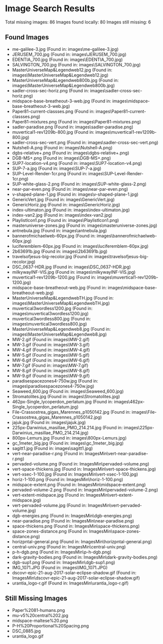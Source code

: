 # Image Search Results

Total missing images: 86
Images found locally: 80
Images still missing: 6

## Found Images

- me-galilee-3.jpg (Found in: images\me-galilee-3.jpg)
- JERUSEM_700.jpg (Found in: images\JERUSEM_700.jpg)
- EDENTIA_700.jpg (Found in: images\EDENTIA_700.jpg)
- SALVINGTON_700.jpg (Found in: images\SALVINGTON_700.jpg)
- MasterUniverseMap&Legendweb12.jpg (Found in: images\MasterUniverseMap&Legendweb12.jpg)
- MasterUniverseMap&Legendweb800b.jpg (Found in: images\MasterUniverseMap&Legendweb800b.jpg)
- sadler-cross-sec-horiz.png (Found in: images\sadler-cross-sec-horiz.png)
- midspace-base-breatheout-3-web.jpg (Found in: images\midspace-base-breatheout-3-web.jpg)
- Paper81-current-classses.png (Found in: images\Paper81-current-classses.png)
- Paper81-mixtures.png (Found in: images\Paper81-mixtures.png)
- sadler-paradise.png (Found in: images\sadler-paradise.png)
- muvertical1-rev1209b-800.jpg (Found in: images\muvertical1-rev1209b-800.jpg)
- sadler-cross-sec-vert.png (Found in: images\sadler-cross-sec-vert.png)
- Nutshell-A.png (Found in: images\Nutshell-A.png)
- dgbs-relative+.png (Found in: images\dgbs-relative+.png)
- DGB-MS+.png (Found in: images\DGB-MS+.png)
- SUP7-location-v4.png (Found in: images\SUP7-location-v4.png)
- SUP-7-a.jpg (Found in: images\SUP-7-a.jpg)
- SUP-Level-Render-1cr.png (Found in: images\SUP-Level-Render-1cr.png)
- SUP-white-glass-2.png (Found in: images\SUP-white-glass-2.png)
- near-par-even.png (Found in: images\near-par-even.png)
- v-shaped-plane-1.jpg (Found in: images\v-shaped-plane-1.jpg)
- GenericVert.jpg (Found in: images\GenericVert.jpg)
- GenericHoriz.jpg (Found in: images\GenericHoriz.jpg)
- index-ultimaton.jpg (Found in: images\index-ultimaton.jpg)
- index-van2.jpg (Found in: images\index-van2.jpg)
- PlaylistIcon1.png (Found in: images\PlaylistIcon1.png)
- masteruniverse-zones.jpg (Found in: images\masteruniverse-zones.jpg)
- antnebula.jpg (Found in: images\antnebula.jpg)
- bannerofmichaelweb-60px.jpg (Found in: images\bannerofmichaelweb-60px.jpg)
- luciferemblem-60px.jpg (Found in: images\luciferemblem-60px.jpg)
- 2b63691b.jpg (Found in: images\2b63691b.jpg)
- travelsofjesus-big-recolor.jpg (Found in: images\travelsofjesus-big-recolor.jpg)
- DSC_0637-HDR.jpg (Found in: images\DSC_0637-HDR.jpg)
- milkywayINF-VIS.jpg (Found in: images\milkywayINF-VIS.jpg)
- muvertical1-rev1209b-1200.jpg (Found in: images\muvertical1-rev1209b-1200.jpg)
- midspace-base-breatheout-web.jpg (Found in: images\midspace-base-breatheout-web.jpg)
- MasterUniverseMap&LegendwebTH.jpg (Found in: images\MasterUniverseMap&LegendwebTH.jpg)
- muvertical3wordless1200.jpg (Found in: images\muvertical3wordless1200.jpg)
- muvertical3wordless800.jpg (Found in: images\muvertical3wordless800.jpg)
- MasterUniverseMap&Legendweb8.jpg (Found in: images\MasterUniverseMap&Legendweb8.jpg)
- MW-2.gif (Found in: images\MW-2.gif)
- MW-3.gif (Found in: images\MW-3.gif)
- MW-4.gif (Found in: images\MW-4.gif)
- MW-5.gif (Found in: images\MW-5.gif)
- MW-6.gif (Found in: images\MW-6.gif)
- MW-7.gif (Found in: images\MW-7.gif)
- MW-8.gif (Found in: images\MW-8.gif)
- MW-9.gif (Found in: images\MW-9.gif)
- paradisespacezones4-750w.jpg (Found in: images\paradisespacezones4-750w.jpg)
- Seaweed_600.jpg (Found in: images\Seaweed_600.jpg)
- Stromatolites.jpg (Found in: images\Stromatolites.jpg)
- 462px-Single_lycoperdon_perlatum.jpg (Found in: images\462px-Single_lycoperdon_perlatum.jpg)
- File-Crassostrea_gigas_Marennes_p1050142.jpg (Found in: images\File-Crassostrea_gigas_Marennes_p1050142.jpg)
- jajuk.jpg (Found in: images\jajuk.jpg)
- 225px-Darwinius_masillae_PMO_214.214.jpg (Found in: images\225px-Darwinius_masillae_PMO_214.214.jpg)
- 800px-Lemurs.jpg (Found in: images\800px-Lemurs.jpg)
- gc_1meter_big.jpg (Found in: images\gc_1meter_big.jpg)
- sagitt1.jpg (Found in: images\sagitt1.jpg)
- vert-near-paradise-r.png (Found in: ImagesMin\vert-near-paradise-r.png)
- pervaded-volume.png (Found in: ImagesMin\pervaded-volume.png)
- vert-space-thickens.jpg (Found in: ImagesMin\vert-space-thickens.jpg)
- vert-xsec-1-100.jpg (Found in: ImagesMin\vert-xsec-1-100.jpg)
- horiz-1-100.png (Found in: ImagesMin\horiz-1-100.png)
- midspace-extent.png (Found in: ImagesMin\midspace-extent.png)
- pervaded-volume-2.png (Found in: ImagesMin\pervaded-volume-2.png)
- vert-extent-midspace.jpg (Found in: ImagesMin\vert-extent-midspace.jpg)
- vert-pervaded-volume.jpg (Found in: ImagesMin\vert-pervaded-volume.jpg)
- dgb-energies.png (Found in: ImagesMin\dgb-energies.png)
- near-paradise.png (Found in: ImagesMin\near-paradise.png)
- space-thickens.png (Found in: ImagesMin\space-thickens.png)
- space-zones-distance.png (Found in: ImagesMin\space-zones-distance.png)
- horizpntal-general.png (Found in: ImagesMin\horizpntal-general.png)
- central-univ.png (Found in: ImagesMin\central-univ.png)
- p-h-dgb.png (Found in: ImagesMin\p-h-dgb.png)
- dark-gravity-bodies.png (Found in: ImagesMin\dark-gravity-bodies.png)
- dgb-sup1.png (Found in: ImagesMin\dgb-sup1.png)
- IMG_1071.JPG (Found in: images\IMG_1071.JPG)
- dscovr-epic-21-aug-2017-solar-eclipse-shadow.gif (Found in: ImagesMin\dscovr-epic-21-aug-2017-solar-eclipse-shadow.gif)
- urantia_logo-r.gif (Found in: ImagesMin\urantia_logo-r.gif)

## Still Missing Images

- Paper%2081-humans.png
- mu-v5%20central%202.jpg
- midspace-maltese%20.png
- P-H%20Proportional%20Spacing.png
- DSC_0885.jpg
- urantia_logo.gif
